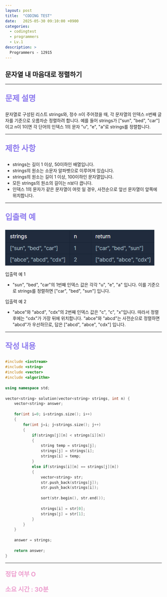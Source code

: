 ```yaml
---
layout: post
title:  "CODING TEST"
date:   2025-05-30 09:10:00 +0900
categories:
  - codingtest
  - programmers
  - Lv.1
description: >
  Programmers - 12915
---
```

## 문자열 내 마음대로 정렬하기

---

<p style = "color:#8f7cee; font-size:25px; font-weight:bold">
문제 설명
</p>

문자열로 구성된 리스트 strings와, 정수 n이 주어졌을 때, 각 문자열의 인덱스 n번째 글자를 기준으로 오름차순 정렬하려 합니다. 예를 들어 strings가 ["sun", "bed", "car"]이고 n이 1이면 각 단어의 인덱스 1의 문자 "u", "e", "a"로 strings를 정렬합니다.

---

<p style = "color:#8f7cee; font-size:25px; font-weight:bold">
제한 사항
</p>

- strings는 길이 1 이상, 50이하인 배열입니다.
- strings의 원소는 소문자 알파벳으로 이루어져 있습니다.
- strings의 원소는 길이 1 이상, 100이하인 문자열입니다.
- 모든 strings의 원소의 길이는 n보다 큽니다.
- 인덱스 1의 문자가 같은 문자열이 여럿 일 경우, 사전순으로 앞선 문자열이 앞쪽에 위치합니다.

---

<p style = "color:#8f7cee; font-size:25px; font-weight:bold">
입출력 예
</p>

<img src = "/assets/img/codingtest/12915.png" width = "480" height = "115">

입출력 예 1
- "sun", "bed", "car"의 1번째 인덱스 값은 각각 "u", "e", "a" 입니다. 이를 기준으로 strings를 정렬하면 ["car", "bed", "sun"] 입니다.

입출력 예 2
- "abce"와 "abcd", "cdx"의 2번째 인덱스 값은 "c", "c", "x"입니다. 따라서 정렬 후에는 "cdx"가 가장 뒤에 위치합니다. "abce"와 "abcd"는 사전순으로 정렬하면 "abcd"가 우선하므로, 답은 ["abcd", "abce", "cdx"] 입니다.

---

<p style = "color:#8f7cee; font-size:25px; font-weight:bold">
작성 내용
</p>

```C++
#include <iostream>
#include <string>
#include <vector>
#include <algorithm>

using namespace std;

vector<string> solution(vector<string> strings, int n) {
    vector<string> answer;
    
    for(int i=0; i<strings.size(); i++)
    {
        for(int j=i; j<strings.size(); j++)
        {
            if(strings[j][n] < strings[i][n])
            {
                string temp = strings[j];
                strings[j] = strings[i];
                strings[i] = temp;
            }
            else if(strings[i][n] == strings[j][n])
            {
                vector<string> str;
                str.push_back(strings[j]);
                str.push_back(strings[i]);
                
                sort(str.begin(), str.end());
                
                strings[i] = str[0];
                strings[j] = str[1];
            }
        }
    }
    
    answer = strings;
    
    return answer;
}
```

---

<p style = "color:#ed9ece; font-size:20px; font-weight:bold">
정답 여부 O
</p>

<p style = "color:#ed9ece; font-size:20px; font-weight:bold">
소요 시간 : 30분
</p>
